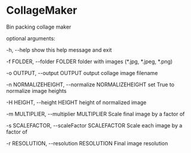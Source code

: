 # CollageMaker
Bin packing collage maker

optional arguments:

  -h, --help            show this help message and exit
  
  -f FOLDER, --folder FOLDER
                        folder with images (*.jpg, *.jpeg, *.png)
                        
  -o OUTPUT, --output OUTPUT
                        output collage image filename
                        
  -n NORMALIZEHEIGHT, --normalize NORMALIZEHEIGHT
                        set True to normalize image heights
                        
  -H HEIGHT, --height HEIGHT
                        height of normalized image
                        
  -m MULTIPLIER, --multiplier MULTIPLIER
                        Scale final image by a factor of
                        
  -s SCALEFACTOR, --scaleFactor SCALEFACTOR
                        Scale each image by a factor of
                        
  -r RESOLUTION, --resolution RESOLUTION
                        Final image resolution
